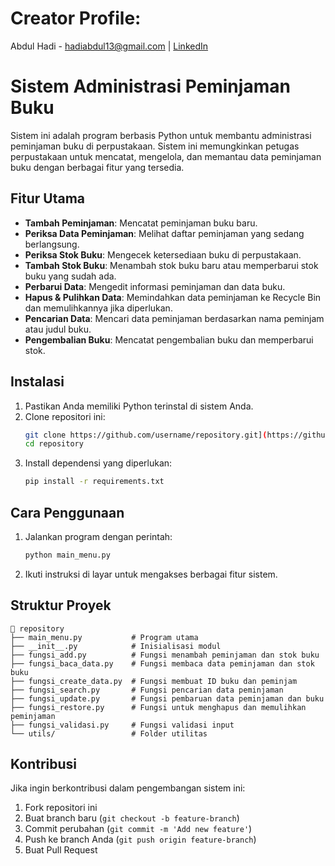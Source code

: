 # Creator Profile:
Abdul Hadi - [hadiabdul13@gmail.com](hadiabdul13@gmail.com) | [LinkedIn](https://www.linkedin.com/in/abdul-hadi-447608159/)

# Sistem Administrasi Peminjaman Buku

Sistem ini adalah program berbasis Python untuk membantu administrasi peminjaman buku di perpustakaan. Sistem ini memungkinkan petugas perpustakaan untuk mencatat, mengelola, dan memantau data peminjaman buku dengan berbagai fitur yang tersedia.

## Fitur Utama
- **Tambah Peminjaman**: Mencatat peminjaman buku baru.
- **Periksa Data Peminjaman**: Melihat daftar peminjaman yang sedang berlangsung.
- **Periksa Stok Buku**: Mengecek ketersediaan buku di perpustakaan.
- **Tambah Stok Buku**: Menambah stok buku baru atau memperbarui stok buku yang sudah ada.
- **Perbarui Data**: Mengedit informasi peminjaman dan data buku.
- **Hapus & Pulihkan Data**: Memindahkan data peminjaman ke Recycle Bin dan memulihkannya jika diperlukan.
- **Pencarian Data**: Mencari data peminjaman berdasarkan nama peminjam atau judul buku.
- **Pengembalian Buku**: Mencatat pengembalian buku dan memperbarui stok.

## Instalasi
1. Pastikan Anda memiliki Python terinstal di sistem Anda.
2. Clone repositori ini:
   ```sh
   git clone https://github.com/username/repository.git](https://github.com/hadiabdul13/Capstone-Project-1-Data-Perpustakaan)
   cd repository
   ```
3. Install dependensi yang diperlukan:
   ```sh
   pip install -r requirements.txt
   ```

## Cara Penggunaan
1. Jalankan program dengan perintah:
   ```sh
   python main_menu.py
   ```
2. Ikuti instruksi di layar untuk mengakses berbagai fitur sistem.

## Struktur Proyek
```
📂 repository
├── main_menu.py           # Program utama
├── __init__.py            # Inisialisasi modul
├── fungsi_add.py          # Fungsi menambah peminjaman dan stok buku
├── fungsi_baca_data.py    # Fungsi membaca data peminjaman dan stok buku
├── fungsi_create_data.py  # Fungsi membuat ID buku dan peminjam
├── fungsi_search.py       # Fungsi pencarian data peminjaman
├── fungsi_update.py       # Fungsi pembaruan data peminjaman dan buku
├── fungsi_restore.py      # Fungsi untuk menghapus dan memulihkan peminjaman
├── fungsi_validasi.py     # Fungsi validasi input
└── utils/                 # Folder utilitas
```

## Kontribusi
Jika ingin berkontribusi dalam pengembangan sistem ini:
1. Fork repositori ini
2. Buat branch baru (`git checkout -b feature-branch`)
3. Commit perubahan (`git commit -m 'Add new feature'`)
4. Push ke branch Anda (`git push origin feature-branch`)
5. Buat Pull Request
